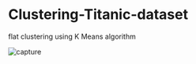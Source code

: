# Clustering-Titanic-dataset
flat clustering using K Means algorithm

![capture](https://user-images.githubusercontent.com/24986485/35324012-8c526b36-0117-11e8-975f-f3968ad38874.JPG)
